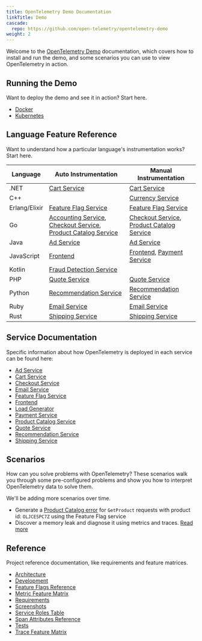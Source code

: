 ```yaml
---
title: OpenTelemetry Demo Documentation
linkTitle: Demo
cascade:
  repo: https://github.com/open-telemetry/opentelemetry-demo
weight: 2
---
```


Welcome to the [OpenTelemetry Demo](/ecosystem/demo/) documentation, which
covers how to install and run the demo, and some scenarios you can use to view
OpenTelemetry in action.

## Running the Demo

Want to deploy the demo and see it in action? Start here.

- [Docker](docker-deployment/)
- [Kubernetes](kubernetes-deployment/)

## Language Feature Reference

Want to understand how a particular language's instrumentation works? Start
here.

| Language      | Auto Instrumentation                                                                                                                     | Manual Instrumentation                                                                       |
| ------------- | ---------------------------------------------------------------------------------------------------------------------------------------- | -------------------------------------------------------------------------------------------- |
| .NET          | [Cart Service](services/cart/)                                                                                                           | [Cart Service](services/cart/)                                                               |
| C++           |                                                                                                                                          | [Currency Service](services/currency/)                                                       |
| Erlang/Elixir | [Feature Flag Service](services/feature-flag/)                                                                                           | [Feature Flag Service](services/feature-flag/)                                               |
| Go            | [Accounting Service](services/accounting/), [Checkout Service](services/checkout/), [Product Catalog Service](services/product-catalog/) | [Checkout Service](services/checkout/), [Product Catalog Service](services/product-catalog/) |
| Java          | [Ad Service](services/ad/)                                                                                                               | [Ad Service](services/ad/)                                                                   |
| JavaScript    | [Frontend](services/frontend/)                                                                                                           | [Frontend](services/frontend/), [Payment Service](services/payment/)                         |
| Kotlin        | [Fraud Detection Service](services/fraud-detection/)                                                                                     |                                                                                              |
| PHP           | [Quote Service](services/quote/)                                                                                                         | [Quote Service](services/quote/)                                                             |
| Python        | [Recommendation Service](services/recommendation/)                                                                                       | [Recommendation Service](services/recommendation/)                                           |
| Ruby          | [Email Service](services/email/)                                                                                                         | [Email Service](services/email/)                                                             |
| Rust          | [Shipping Service](services/shipping/)                                                                                                   | [Shipping Service](services/shipping/)                                                       |

## Service Documentation

Specific information about how OpenTelemetry is deployed in each service can be
found here:

- [Ad Service](services/ad/)
- [Cart Service](services/cart/)
- [Checkout Service](services/checkout/)
- [Email Service](services/email/)
- [Feature Flag Service](services/feature-flag/)
- [Frontend](services/frontend/)
- [Load Generator](services/load-generator/)
- [Payment Service](services/payment/)
- [Product Catalog Service](services/product-catalog/)
- [Quote Service](services/quote/)
- [Recommendation Service](services/recommendation/)
- [Shipping Service](services/shipping/)

## Scenarios

How can you solve problems with OpenTelemetry? These scenarios walk you through
some pre-configured problems and show you how to interpret OpenTelemetry data to
solve them.

We'll be adding more scenarios over time.

- Generate a [Product Catalog error](feature-flags) for `GetProduct` requests
  with product id: `OLJCESPC7Z` using the Feature Flag service
- Discover a memory leak and diagnose it using metrics and traces.
  [Read more](scenarios/recommendation-cache/)

## Reference

Project reference documentation, like requirements and feature matrices.

- [Architecture](architecture/)
- [Development](development/)
- [Feature Flags Reference](feature-flags/)
- [Metric Feature Matrix](metric-features/)
- [Requirements](./requirements/)
- [Screenshots](screenshots/)
- [Service Roles Table](service-table/)
- [Span Attributes Reference](manual-span-attributes/)
- [Tests](tests/)
- [Trace Feature Matrix](trace-features/)
